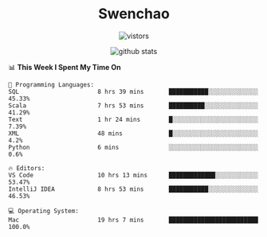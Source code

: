 <h1 align="center">Swenchao</h3>

<p align="center">
  <img src="https://visitor-badge.glitch.me/badge?page_id=Swenchao" alt="vistors" />
</p>

<p align="center">
  <img src="https://github-readme-stats.vercel.app/api?username=Swenchao&count_private=true&show_icons=true&theme=vue-dark&hide_title=true" alt="github stats" />
</p>

<!--START_SECTION:waka-->
📊 **This Week I Spent My Time On** 

```text
💬 Programming Languages: 
SQL                      8 hrs 39 mins       ███████████░░░░░░░░░░░░░░   45.33% 
Scala                    7 hrs 53 mins       ██████████░░░░░░░░░░░░░░░   41.29% 
Text                     1 hr 24 mins        █░░░░░░░░░░░░░░░░░░░░░░░░   7.39% 
XML                      48 mins             █░░░░░░░░░░░░░░░░░░░░░░░░   4.2% 
Python                   6 mins              ░░░░░░░░░░░░░░░░░░░░░░░░░   0.6%

🔥 Editors: 
VS Code                  10 hrs 13 mins      █████████████░░░░░░░░░░░░   53.47% 
IntelliJ IDEA            8 hrs 53 mins       ███████████░░░░░░░░░░░░░░   46.53%

💻 Operating System: 
Mac                      19 hrs 7 mins       █████████████████████████   100.0%

```


<!--END_SECTION:waka-->
